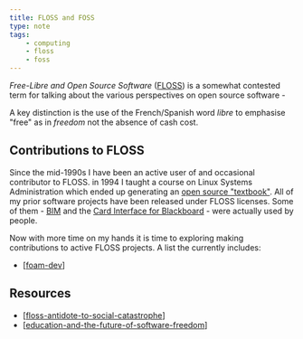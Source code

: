 ```yaml
---
title: FLOSS and FOSS 
type: note
tags: 
    - computing 
    - floss 
    - foss
---
```




_Free-Libre and Open Source Software_  ([FLOSS](https://www.gnu.org/philosophy/floss-and-foss.en.html)) is a somewhat contested term for talking about the various perspectives on open source software - 

A key distinction is the use of the French/Spanish word _libre_ to emphasise "free" as in _freedom_ not the absence of cash cost.

## Contributions to FLOSS

Since the mid-1990s I have been an active user of and occasional contributor to FLOSS. in 1994 I taught a course on Linux Systems Administration which ended up generating an [open source "textbook"](https://djon.es/blog/2008/12/22/an-introduction-to-linux-systems-administration-4th-edition/index.html). All of my prior software projects have been released under FLOSS licenses. Some of them - [BIM](https://djon.es/blog/research/bam-blog-aggregation-management/) and the [Card Interface for Blackboard](https://djon.es/blog/2021/03/12/reflecting-on-the-spread-of-the-card-interface-for-blackboard-learn/index.html) - were actually used by people.

Now with more time on my hands it is time to exploring making contributions to active FLOSS projects. A list the currently includes:

- [[foam-dev]]

## Resources

- [[floss-antidote-to-social-catastrophe]]
- [[education-and-the-future-of-software-freedom]]


[//begin]: # "Autogenerated link references for markdown compatibility"
[foam-dev]: ../Web-development/foam-dev/foam-dev "Explorations in Foam development"
[floss-antidote-to-social-catastrophe]: floss-antidote-to-social-catastrophe "Floss, A Partial Antidote To Social Catastrophe"
[education-and-the-future-of-software-freedom]: ../Paper-Summaries/education-and-the-future-of-software-freedom "Education and the future of software freedom — GNU MediaGoblin"
[//end]: # "Autogenerated link references"